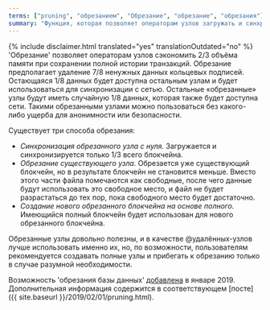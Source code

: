 ```yaml
---
terms: ["pruning", "обрезанием", "Обрезание", "обрезание", "обрезания"]
summary: "Функция, которая позволяет операторам узлов загружать и синхронизировать только 1/3 блокчейна"
---
```


{% include disclaimer.html translated="yes" translationOutdated="no" %}
'Обрезание' позволяет операторам узлов сэкономить 2/3 объёма памяти при сохранении полной истории транзакций. Обрезание предполагает удаление 7/8 ненужных данных кольцевых подписей. Остающаяся 1/8 данных будет доступна остальным узлам и будет использоваться для синхронизации с сетью. Остальные «обрезанные» узлы будут иметь случайную 1/8 данных, которая также будет доступна сети. Такими обрезанными узлами можно пользоваться без какого-либо ущерба для анонимности или безопасности.

Существует три способа обрезания:

- *Синхронизация обрезанного узла с нуля.* Загружается и синхронизируется только 1/3 всего блокчейна.
- *Обрезание существующего узла.* Обрезается уже существующий блокчейн, но в результате блокчейн не становится меньше. Вместо этого части файла помечаются как свободные, после чего данные будут использовать это свободное место, и файл не будет разрастаться до тех пор, пока свободного место будет достаточно.
- *Создание нового обрезанного блокчейна на основе полного.* Имеющийся полный блокчейн будет использован для нового обрезанного блокчейна.

Обрезанные узлы довольно полезны, и в качестве @удалённых-узлов лучше использовать именно их, но, по возможности, пользователям рекомендуется создавать полные узлы и прибегать к обрезанию только в случае разумной необходимости.

Возможность 'обрезания базы данных' [добавлена](https://github.com/MKEcoin-project/MKEcoin/pull/4843) в январе 2019. Дополнительная информация содержится в соответствующем [посте]({{ site.baseurl }}/2019/02/01/pruning.html).
